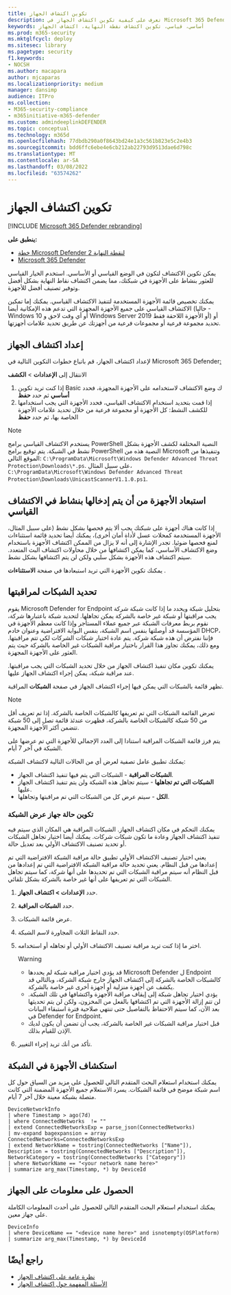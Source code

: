 ```yaml
---
title: تكوين اكتشاف الجهاز
description: تعرف على كيفية تكوين اكتشاف الجهاز في Microsoft 365 Defender باستخدام الاكتشاف الأساسي أو القياسي
keywords: أساسي، قياسي، تكوين اكتشاف نقطة النهاية، اكتشاف الجهاز
ms.prod: m365-security
ms.mktglfcycl: deploy
ms.sitesec: library
ms.pagetype: security
f1.keywords:
- NOCSH
ms.author: macapara
author: mjcaparas
ms.localizationpriority: medium
manager: dansimp
audience: ITPro
ms.collection:
- M365-security-compliance
- m365initiative-m365-defender
ms.custom: admindeeplinkDEFENDER
ms.topic: conceptual
ms.technology: m365d
ms.openlocfilehash: 77dbdb290a0f8643bd24e1a3c561b823e5c2e4b3
ms.sourcegitcommit: bdd6ffc6ebe4e6cb212ab22793d9513dae6d798c
ms.translationtype: MT
ms.contentlocale: ar-SA
ms.lasthandoff: 03/08/2022
ms.locfileid: "63574262"
---
```

# <a name="configure-device-discovery"></a>تكوين اكتشاف الجهاز

[!INCLUDE [Microsoft 365 Defender rebranding](../../includes/microsoft-defender.md)]

**ينطبق على:**

- [خطة Microsoft Defender لنقطة النهاية 2](https://go.microsoft.com/fwlink/p/?linkid=2154037)
- [Microsoft 365 Defender](https://go.microsoft.com/fwlink/?linkid=2118804)


يمكن تكوين الاكتشاف لتكون في الوضع القياسي أو الأساسي. استخدم الخيار القياسي للعثور بنشاط على الأجهزة في شبكتك، مما يضمن اكتشاف نقاط النهاية بشكل أفضل وتوفير تصنيف أفضل للأجهزة.

يمكنك تخصيص قائمة الأجهزة المستخدمة لتنفيذ الاكتشاف القياسي. يمكنك إما تمكين الاكتشاف القياسي على جميع الأجهزة المجهزة التي تدعم هذه الإمكانية أيضا (حاليا - Windows 10 أو أي وقت لاحق و Windows Server 2019 أو الأجهزة اللاحقة فقط) أو تحديد مجموعة فرعية أو مجموعات فرعية من أجهزتك عن طريق تحديد علامات أجهزتها.

## <a name="set-up-device-discovery"></a>إعداد اكتشاف الجهاز

لإعداد اكتشاف الجهاز، قم باتباع خطوات التكوين التالية في Microsoft 365 Defender<a href="https://go.microsoft.com/fwlink/p/?linkid=2077139" target="_blank">:</a>

الانتقال إلى **الإعدادات** >  **الكشف**

1. إذا كنت تريد تكوين Basic ك وضع الاكتشاف لاستخدامه على الأجهزة المجهزة، فحدد **أساسي** ثم حدد **حفظ**
2. إذا قمت بتحديد استخدام الاكتشاف القياسي، فحدد الأجهزة التي يجب استخدامها للكشف النشط: كل الأجهزة أو مجموعة فرعية من خلال تحديد علامات الأجهزة الخاصة بها، ثم حدد **حفظ**

> [!NOTE]
>يستخدم الاكتشاف القياسي برامج PowerShell النصية المختلفة لكشف الأجهزة بشكل نشط في الشبكة. يتم توقيع برامج PowerShell النصية هذه من Microsoft وتنفيذها من الموقع التالي: `C:\ProgramData\Microsoft\Windows Defender Advanced Threat Protection\Downloads\*.ps`. على سبيل المثال، `C:\ProgramData\Microsoft\Windows Defender Advanced Threat Protection\Downloads\UnicastScannerV1.1.0.ps1`.

## <a name="exclude-devices-from-being-actively-probed-in-standard-discovery"></a>استبعاد الأجهزة من أن يتم إدخالها بنشاط في الاكتشاف القياسي

إذا كانت هناك أجهزة على شبكتك يجب ألا يتم فحصها بشكل نشط (على سبيل المثال، الأجهزة المستخدمة كمحلات عسل لأداة أمان أخرى)، يمكنك أيضا تحديد قائمة استثناءات لمنع فحصها ضوئيا. تجدر الإشارة إلى أنه لا يزال من الممكن اكتشاف الأجهزة باستخدام وضع الاكتشاف الأساسي، كما يمكن اكتشافها من خلال محاولات اكتشاف البث المتعدد. سيتم اكتشاف هذه الأجهزة بشكل سلبي ولكن لن يتم اكتشافها بشكل نشط.

يمكنك تكوين الأجهزة التي تريد استبعادها في صفحة **الاستثناءات** .

## <a name="select-networks-to-monitor"></a>تحديد الشبكات لمراقبتها

يقوم Microsoft Defender for Endpoint بتحليل شبكة ويحدد ما إذا كانت شبكة شركة يجب مراقبتها أو شبكة غير خاصة بالشركة يمكن تجاهلها. لتحديد شبكة باعتبارها شركة، نقوم بربط معرفات الشبكة عبر جميع عملاء المستأجر وإذا كانت معظم الأجهزة في المؤسسة قد أوصلتها بنفس اسم الشبكة، بنفس البوابة الافتراضية وعنوان خادم DHCP، فإننا نفترض أن هذه شبكة شركة. يتم عادة اختيار شبكات الشركات لكي تتم مراقبتها. ومع ذلك، يمكنك تجاوز هذا القرار باختيار مراقبة الشبكات غير الخاصة بالشركة حيث يتم العثور على الأجهزة المجهزة.

يمكنك تكوين مكان تنفيذ اكتشاف الجهاز من خلال تحديد الشبكات التي يجب مراقبتها. عند مراقبة شبكة، يمكن إجراء اكتشاف الجهاز عليها.

تظهر قائمة بالشبكات التي يمكن فيها إجراء اكتشاف الجهاز في صفحة **الشبكات** المراقبة.

> [!NOTE]
> تعرض القائمة الشبكات التي تم تعريفها كالشبكات الخاصة بالشركة. إذا تم تعريف أقل من 50 شبكة كالشبكات الخاصة بالشركة، فظهرت عندئذ قائمة تصل إلى 50 شبكة تتضمن أكثر الأجهزة المجهزة.

يتم فرز قائمة الشبكات المراقبة استنادا إلى العدد الإجمالي للأجهزة التي تم عرضها على الشبكة في آخر 7 أيام.

يمكنك تطبيق عامل تصفية لعرض أي من الحالات التالية لاكتشاف الشبكة:

- **الشبكات المراقبة** - الشبكات التي يتم فيها تنفيذ اكتشاف الجهاز.
- **الشبكات التي تم تجاهلها** - سيتم تجاهل هذه الشبكة ولن يتم تنفيذ اكتشاف الجهاز عليها.
- **الكل** - سيتم عرض كل من الشبكات التي تم مراقبتها وتجاهلها.

### <a name="configure-the-network-monitor-state"></a>تكوين حالة جهاز عرض الشبكة

يمكنك التحكم في مكان اكتشاف الجهاز. الشبكات المراقبة هي المكان الذي سيتم فيه تنفيذ اكتشاف الجهاز وعادة ما تكون شبكات شركات. يمكنك أيضا اختيار تجاهل الشبكات أو تحديد تصنيف الاكتشاف الأولي بعد تعديل حالة.

يعني اختيار تصنيف الاكتشاف الأولي تطبيق حالة مراقبة الشبكة الافتراضية التي تم إعدادها من قبل النظام. يعني تحديد حالة مراقبة الشبكة الافتراضية التي تم إعدادها من قبل النظام أنه سيتم مراقبة الشبكات التي تم تحديدها على أنها شركة، كما سيتم تجاهل الشبكات التي تم تعريفها على أنها غير خاصة بالشركة بشكل تلقائي.

1. حدد **الإعدادات > اكتشاف الجهاز**.
2. حدد **الشبكات المراقبة**.
3. عرض قائمة الشبكات.
4. حدد النقاط الثلاث المجاورة لاسم الشبكة.
5. اختر ما إذا كنت تريد مراقبة تصنيف الاكتشاف الأولي أو تجاهله أو استخدامه.

    > [!WARNING]
    >
    > - قد يؤدي اختيار مراقبة شبكة لم يحددها Microsoft Defender ل Endpoint كالشبكات الخاصة بالشركة إلى اكتشاف الجهاز خارج شبكة الشركة، وبالتالي قد يكشف عن أجهزة منزلية أو أجهزة أخرى غير خاصة بالشركة.
    > - يؤدي اختيار تجاهل شبكة إلى إيقاف مراقبة الأجهزة واكتشافها في تلك الشبكة. لن تتم إزالة الأجهزة التي تم اكتشافها بالفعل من المخزون، ولكن لن يتم تحديثها بعد الآن، كما سيتم الاحتفاظ بالتفاصيل حتى تنتهي صلاحية فترة استبقاء البيانات في Defender for Endpoint.
    > - قبل اختيار مراقبة الشبكات غير الخاصة بالشركة، يجب أن تضمن أن يكون لديك الإذن للقيام بذلك. <br>

6. تأكد من أنك تريد إجراء التغيير.

## <a name="explore-devices-in-the-network"></a>استكشاف الأجهزة في الشبكة

يمكنك استخدام استعلام البحث المتقدم التالي للحصول على مزيد من السياق حول كل اسم شبكة موضح في قائمة الشبكات. يسرد الاستعلام جميع الأجهزة المضمنة التي كانت متصلة بشبكة معينة خلال آخر 7 أيام.

```kusto
DeviceNetworkInfo
| where Timestamp > ago(7d)
| where ConnectedNetworks  != ""
| extend ConnectedNetworksExp = parse_json(ConnectedNetworks)
| mv-expand bagexpansion = array ConnectedNetworks=ConnectedNetworksExp
| extend NetworkName = tostring(ConnectedNetworks ["Name"]), Description = tostring(ConnectedNetworks ["Description"]), NetworkCategory = tostring(ConnectedNetworks ["Category"])
| where NetworkName == "<your network name here>"
| summarize arg_max(Timestamp, *) by DeviceId
```

## <a name="get-information-on-device"></a>الحصول على معلومات على الجهاز

يمكنك استخدام استعلام البحث المتقدم التالي للحصول على أحدث المعلومات الكاملة على جهاز معين.

```kusto
DeviceInfo
| where DeviceName == "<device name here>" and isnotempty(OSPlatform)
| summarize arg_max(Timestamp, *) by DeviceId
```

## <a name="see-also"></a>راجع أيضًا

- [نظرة عامة على اكتشاف الجهاز](device-discovery.md)
- [الأسئلة المفهمة حول اكتشاف الجهاز](device-discovery-faq.md)
